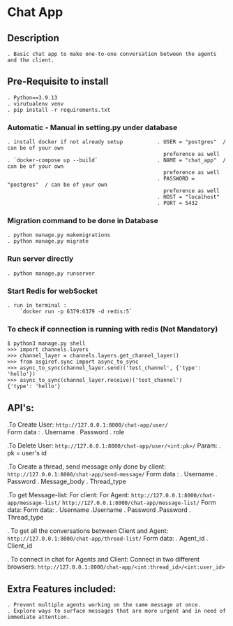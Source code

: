 # Chat App 


## Description 
    . Basic chat app to make one-to-one conversation between the agents and the client.
    

## Pre-Requisite to install 
    . Python==3.9.13
    . virutualenv venv
    . pip install -r requirements.txt


### Automatic                             -           Manual in setting.py under database 
    . install docker if not already setup           . USER = "postgres"  / can be of your own 
                                                      preference as well
    . `docker-compose up --build`                   . NAME = "chat_app"  / can be of your own 
                                                      preference as well
                                                    . PASSWORD = "postgres"  / can be of your own 
                                                      preference as well
                                                    . HOST = "localhost"
                                                    . PORT = 5432

### Migration command to be done in Database
    . python manage.py makemigrations
    . python manage.py migrate

### Run server directly
    . python manage.py runserver

### Start Redis for webSocket 
    . run in terminal :
        `docker run -p 6379:6379 -d redis:5`
    

### To check if connection is running with redis    (Not Mandatory)
    $ python3 manage.py shell
    >>> import channels.layers
    >>> channel_layer = channels.layers.get_channel_layer()
    >>> from asgiref.sync import async_to_sync
    >>> async_to_sync(channel_layer.send)('test_channel', {'type': 'hello'})
    >>> async_to_sync(channel_layer.receive)('test_channel')
    {'type': 'hello'}


## API's:

.To Create User:
    `http://127.0.0.1:8000/chat-app/user/`   
        Form data : 
            . Username
            . Password
            . role

.To Delete User:
    `http://127.0.0.1:8000/chat-app/user/<int:pk>/`
        Param:
            . pk = user's id

.To Create a thread, send message only done by client:
    `http://127.0.0.1:8000/chat-app/send-message/`
        Form data :
            . Username
            . Password
            . Message_body
            . Thread_type

.To get Message-list:
    For client:                                               For Agent:
        `http://127.0.0.1:8000/chat-app/message-list/`        `http://127.0.0.1:8000/chat-app/message-list/` 
        Form data:                                             Form data:
            . Username                                             .Username
            . Password                                             .Password
            . Thread_type                                                                   



. To get all the conversations between Client and Agent:
    `http://127.0.0.1:8000/chat-app/thread-list/`
    Form data:
        . Agent_id
        . Client_id

. To connect in chat for Agents and Client:
    Connect in two different browsers:
        `http://127.0.0.1:8000/chat-app/<int:thread_id>/<int:user_id>`




## Extra Features included:
    . Prevent multiple agents working on the same message at once.
    . Explore ways to surface messages that are more urgent and in need of immediate attention. 





